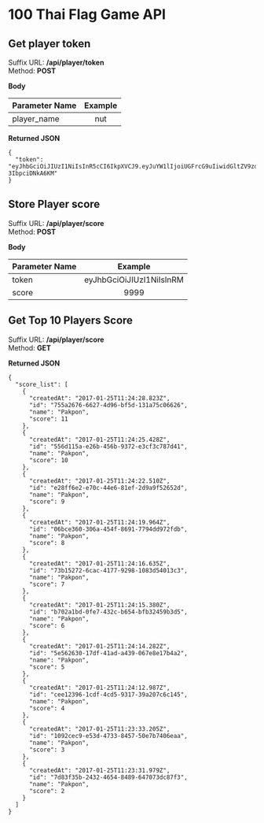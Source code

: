 # 100 Thai Flag Game API

## Get player token
Suffix URL: **/api/player/token**  
Method: **POST**  

**Body**

| Parameter Name | Example |
|:--|:--:|
| player_name | nut |

**Returned JSON**
```
{
  "token": "eyJhbGciOiJIUzI1NiIsInR5cCI6IkpXVCJ9.eyJuYW1lIjoiUGFrcG9uIiwidGltZV9zdGFtcCI6IjOlJ34jqc_gc9DlELhHph6EO-3IbpciDNkA6KM"
}
```

## Store Player score
Suffix URL: **/api/player/score**  
Method: **POST**  

**Body**

| Parameter Name | Example |
|:--|:--:|
| token | eyJhbGciOiJIUzI1NiIsInRM |
| score | 9999 |

## Get Top 10 Players Score  
Suffix URL: **/api/player/score**  
Method: **GET**  

**Returned JSON**
```
{
  "score_list": [
    {
      "createdAt": "2017-01-25T11:24:28.823Z",
      "id": "755a2676-6627-4d96-bf5d-131a75c06626",
      "name": "Pakpon",
      "score": 11
    },
    {
      "createdAt": "2017-01-25T11:24:25.428Z",
      "id": "556d115a-e26b-456b-9372-e3cf3c787d41",
      "name": "Pakpon",
      "score": 10
    },
    {
      "createdAt": "2017-01-25T11:24:22.510Z",
      "id": "e28ff6e2-e70c-44e6-81ef-2d9a9f52652d",
      "name": "Pakpon",
      "score": 9
    },
    {
      "createdAt": "2017-01-25T11:24:19.964Z",
      "id": "06bce360-306a-454f-8691-7794dd972fdb",
      "name": "Pakpon",
      "score": 8
    },
    {
      "createdAt": "2017-01-25T11:24:16.635Z",
      "id": "73b15272-6cac-4177-9298-1083d54013c3",
      "name": "Pakpon",
      "score": 7
    },
    {
      "createdAt": "2017-01-25T11:24:15.380Z",
      "id": "b702a1bd-0fe7-432c-b654-bfb32459b3d5",
      "name": "Pakpon",
      "score": 6
    },
    {
      "createdAt": "2017-01-25T11:24:14.282Z",
      "id": "5e562630-17df-41ad-a439-067e8e17b4a2",
      "name": "Pakpon",
      "score": 5
    },
    {
      "createdAt": "2017-01-25T11:24:12.987Z",
      "id": "cee12396-1cdf-4cd5-9317-39a207c6c145",
      "name": "Pakpon",
      "score": 4
    },
    {
      "createdAt": "2017-01-25T11:23:33.205Z",
      "id": "1092cec9-e53d-4733-8457-50e7b7406eaa",
      "name": "Pakpon",
      "score": 3
    },
    {
      "createdAt": "2017-01-25T11:23:31.979Z",
      "id": "7d83f35b-2432-4654-8489-647073dc87f3",
      "name": "Pakpon",
      "score": 2
    }
  ]
}
```
